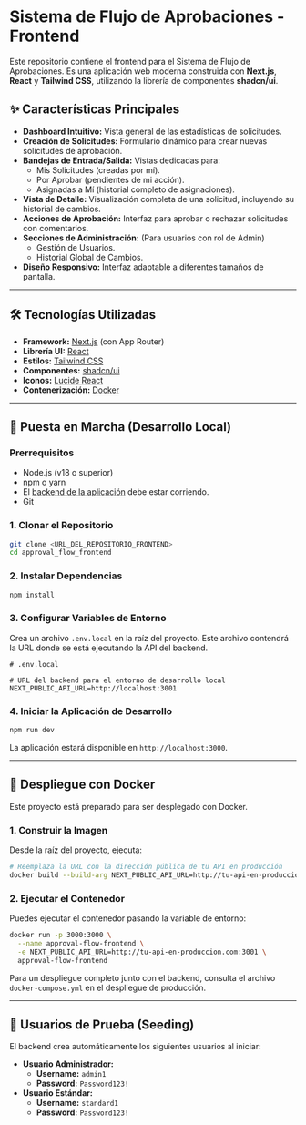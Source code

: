 # Sistema de Flujo de Aprobaciones - Frontend

Este repositorio contiene el frontend para el Sistema de Flujo de Aprobaciones. Es una aplicación web moderna construida con **Next.js**, **React** y **Tailwind CSS**, utilizando la librería de componentes **shadcn/ui**.

## ✨ Características Principales

-   **Dashboard Intuitivo:** Vista general de las estadísticas de solicitudes.
-   **Creación de Solicitudes:** Formulario dinámico para crear nuevas solicitudes de aprobación.
-   **Bandejas de Entrada/Salida:** Vistas dedicadas para:
    -   Mis Solicitudes (creadas por mí).
    -   Por Aprobar (pendientes de mi acción).
    -   Asignadas a Mí (historial completo de asignaciones).
-   **Vista de Detalle:** Visualización completa de una solicitud, incluyendo su historial de cambios.
-   **Acciones de Aprobación:** Interfaz para aprobar o rechazar solicitudes con comentarios.
-   **Secciones de Administración:** (Para usuarios con rol de Admin)
    -   Gestión de Usuarios.
    -   Historial Global de Cambios.
-   **Diseño Responsivo:** Interfaz adaptable a diferentes tamaños de pantalla.

---

## 🛠️ Tecnologías Utilizadas

-   **Framework:** [Next.js](https://nextjs.org/) (con App Router)
-   **Librería UI:** [React](https://react.dev/)
-   **Estilos:** [Tailwind CSS](https://tailwindcss.com/)
-   **Componentes:** [shadcn/ui](https://ui.shadcn.com/)
-   **Iconos:** [Lucide React](https://lucide.dev/)
-   **Contenerización:** [Docker](https://www.docker.com/)

---

## 🚀 Puesta en Marcha (Desarrollo Local)

### Prerrequisitos

-   Node.js (v18 o superior)
-   npm o yarn
-   El [backend de la aplicación](#) debe estar corriendo.
-   Git

### 1. Clonar el Repositorio

```bash
git clone <URL_DEL_REPOSITORIO_FRONTEND>
cd approval_flow_frontend
```

### 2. Instalar Dependencias

```bash
npm install
```

### 3. Configurar Variables de Entorno

Crea un archivo `.env.local` en la raíz del proyecto. Este archivo contendrá la URL donde se está ejecutando la API del backend.

```env
# .env.local

# URL del backend para el entorno de desarrollo local
NEXT_PUBLIC_API_URL=http://localhost:3001
```

### 4. Iniciar la Aplicación de Desarrollo

```bash
npm run dev
```

La aplicación estará disponible en `http://localhost:3000`.

---

## 🐳 Despliegue con Docker

Este proyecto está preparado para ser desplegado con Docker.

### 1. Construir la Imagen

Desde la raíz del proyecto, ejecuta:

```bash
# Reemplaza la URL con la dirección pública de tu API en producción
docker build --build-arg NEXT_PUBLIC_API_URL=http://tu-api-en-produccion.com:3001 -t approval-flow-frontend -f Dockerfile.frontend .
```

### 2. Ejecutar el Contenedor

Puedes ejecutar el contenedor pasando la variable de entorno:

```bash
docker run -p 3000:3000 \
  --name approval-flow-frontend \
  -e NEXT_PUBLIC_API_URL=http://tu-api-en-produccion.com:3001 \
  approval-flow-frontend
```

Para un despliegue completo junto con el backend, consulta el archivo `docker-compose.yml` en el despliegue de producción.

---

## 🔑 Usuarios de Prueba (Seeding)

El backend crea automáticamente los siguientes usuarios al iniciar:

-   **Usuario Administrador:**
    -   **Username:** `admin1`
    -   **Password:** `Password123!`
-   **Usuario Estándar:**
    -   **Username:** `standard1`
    -   **Password:** `Password123!`